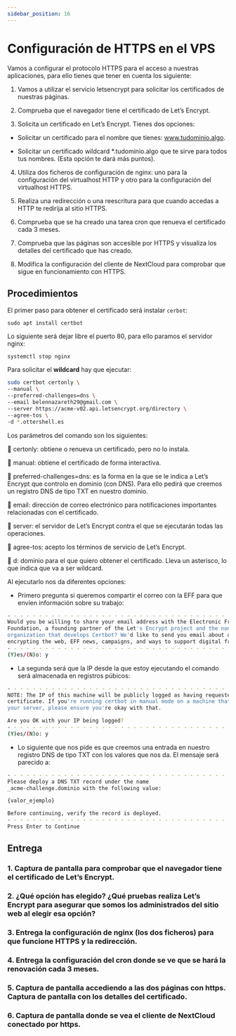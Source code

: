```yaml
---
sidebar_position: 16
---
```


# Configuración de HTTPS en el VPS

Vamos a configurar el protocolo HTTPS para el acceso a nuestras aplicaciones, para ello tienes que tener en cuenta los siguiente:

1. Vamos a utilizar el servicio letsencrypt para solicitar los certificados de nuestras páginas.


2. Comprueba que el navegador tiene el certificado de Let’s Encrypt.


3. Solicita un certificado en Let’s Encrypt. Tienes dos opciones:

* Solicitar un certificado para el nombre que tienes: www.tudominio.algo.

* Solicitar un certificado wildcard *.tudominio.algo que te sirve para todos tus nombres. (Esta opción te dará más puntos).


4. Utiliza dos ficheros de configuración de nginx: uno para la configuración del virtualhost HTTP y otro para la configuración del virtualhost HTTPS.


5. Realiza una redirección o una reescritura para que cuando accedas a HTTP te redirija al sitio HTTPS.


6. Comprueba que se ha creado una tarea cron que renueva el certificado cada 3 meses.


7. Comprueba que las páginas son accesible por HTTPS y visualiza los detalles del certificado que has creado.


8. Modifica la configuración del cliente de NextCloud para comprobar que sigue en funcionamiento con HTTPS.


## Procedimientos

El primer paso para obtener el certificado será instalar `cerbot`:

    sudo apt install certbot

Lo siguiente será dejar libre el puerto 80, para ello paramos el servidor nginx:

    systemctl stop nginx

Para solicitar el **wildcard** hay que ejecutar:

```bash
sudo certbot certonly \
--manual \
--preferred-challenges=dns \
--email belennazareth29@gmail.com \
--server https://acme-v02.api.letsencrypt.org/directory \
--agree-tos \
-d *.ottershell.es
```

Los parámetros del comando son los siguientes:

🐸 certonly: obtiene o renueva un certificado, pero no lo instala.

🐸 manual: obtiene el certificado de forma interactiva.

🐸 preferred-challenges=dns: es la forma en la que se le indica a Let’s Encrypt que controlo en dominio (con DNS). Para ello pedirá que creemos un registro DNS de tipo TXT en nuestro dominio.

🐸 email: dirección de correo electrónico para notificaciones importantes relacionadas con el certificado.

🐸 server: el servidor de Let’s Encrypt contra el que se ejecutarán todas las operaciones.

🐸 agree-tos: acepto los términos de servicio de Let’s Encrypt.

🐸 d: dominio para el que quiero obtener el certificado. Lleva un asterisco, lo que indica que va a ser wildcard.

Al ejecutarlo nos da diferentes opciones:

* Primero pregunta si queremos compartir el correo con la EFF para que envíen información sobre su trabajo:

```bash
- - - - - - - - - - - - - - - - - - - - - - - - - - - - - - - - - - - - - - - -
Would you be willing to share your email address with the Electronic Frontier
Foundation, a founding partner of the Let's Encrypt project and the non-profit
organization that develops Certbot? We'd like to send you email about our work
encrypting the web, EFF news, campaigns, and ways to support digital freedom.
- - - - - - - - - - - - - - - - - - - - - - - - - - - - - - - - - - - - - - - -
(Y)es/(N)o: y
```

* La segunda será que la IP desde la que estoy ejecutando el comando será almacenada en registros púbicos:

```bash
- - - - - - - - - - - - - - - - - - - - - - - - - - - - - - - - - - - - - - - -
NOTE: The IP of this machine will be publicly logged as having requested this
certificate. If you're running certbot in manual mode on a machine that is not
your server, please ensure you're okay with that.

Are you OK with your IP being logged?
- - - - - - - - - - - - - - - - - - - - - - - - - - - - - - - - - - - - - - - -
(Y)es/(N)o: y
```

* Lo siguiente que nos pide es que creemos una entrada en nuestro registro DNS de tipo TXT con los valores que nos da. El mensaje será parecido a:

```bash
- - - - - - - - - - - - - - - - - - - - - - - - - - - - - - - - - - - - - - - -
Please deploy a DNS TXT record under the name
_acme-challenge.dominio with the following value:

{valor_ejemplo}

Before continuing, verify the record is deployed.
- - - - - - - - - - - - - - - - - - - - - - - - - - - - - - - - - - - - - - - -
Press Enter to Continue

```

## Entrega


### 1. Captura de pantalla para comprobar que el navegador tiene el certificado de Let’s Encrypt.



### 2. ¿Qué opción has elegido? ¿Qué pruebas realiza Let’s Encrypt para asegurar que somos los administrados del sitio web al elegir esa opción?



### 3. Entrega la configuración de nginx (los dos ficheros) para que funcione HTTPS y la redirección.



### 4. Entrega la configuración del cron donde se ve que se hará la renovación cada 3 meses.



### 5. Captura de pantalla accediendo a las dos páginas con https. Captura de pantalla con los detalles del certificado.



### 6. Captura de pantalla donde se vea el cliente de NextCloud conectado por https.

